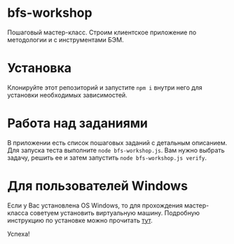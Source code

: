 bfs-workshop
============

Пошаговый мастер-класс. Строим клиентское приложение по методологии и с инструментами БЭМ.

Установка
============

Клонируйте этот репозиторий и запустите `npm i` внутри него для установки необходимых зависимостей.

Работа над заданиями
============

В приложении есть список пошаговых заданий с детальным описанием. Для запуска теста выполните `node bfs-workshop.js`. Вам нужно выбрать задачу, решить ее и затем запустить `node bfs-workshop.js verify`.

Для пользователей Windows
============
Если у Вас установлена OS Windows, то для прохождения мастер-класса советуем установить виртуальную машину. Подробную инструкцию по установке можно прочитать [тут](https://github.com/dab/bemup-workshop-vagrant/blob/master/README.ru.md).

Успеха!

